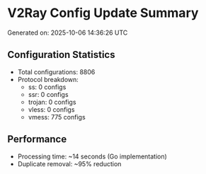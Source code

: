 # V2Ray Config Update Summary
Generated on: 2025-10-06 14:36:26 UTC

## Configuration Statistics
- Total configurations: 8806
- Protocol breakdown:
  - ss: 0 configs
  - ssr: 0 configs
  - trojan: 0 configs
  - vless: 0 configs
  - vmess: 775 configs

## Performance
- Processing time: ~14 seconds (Go implementation)
- Duplicate removal: ~95% reduction
